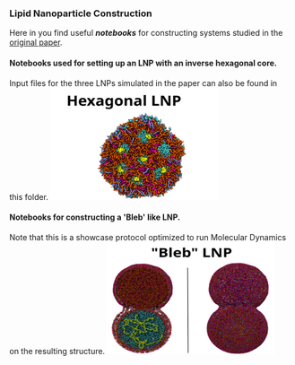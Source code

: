 ### Lipid Nanoparticle Construction

Here in you find useful **_notebooks_** for constructing systems studied in the [original paper](https://doi.org/10.26434/chemrxiv-2024-bf4n8).

#### Notebooks used for setting up an LNP with an inverse hexagonal core. 
Input files for the three LNPs simulated in the paper can also be found in this folder.
<img src="inverse_hexagonal_core.png" alt="Inverse Hexagonal Core" width="300" height="200">

#### Notebooks for constructing a 'Bleb' like LNP.
Note that this is a showcase protocol optimized to run Molecular Dynamics on the resulting structure.
<img src="Bleb_structure.png" alt="Bleb Structure" width="300" height="200">

